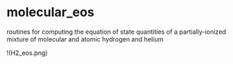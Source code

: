 # molecular_eos
routines for computing the equation of state quantities of a partially-ionized mixture of molecular and atomic hydrogen and helium

!(H2_eos.png)